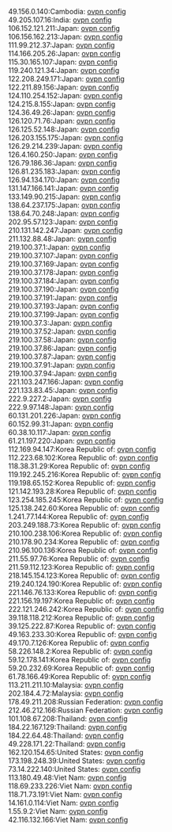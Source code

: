 49.156.0.140:Cambodia: [ovpn config](vpn/49_156_0_140.ovpn)  
49.205.107.16:India: [ovpn config](vpn/49_205_107_16.ovpn)  
106.152.121.211:Japan: [ovpn config](vpn/106_152_121_211.ovpn)  
106.156.162.213:Japan: [ovpn config](vpn/106_156_162_213.ovpn)  
111.99.212.37:Japan: [ovpn config](vpn/111_99_212_37.ovpn)  
114.166.205.26:Japan: [ovpn config](vpn/114_166_205_26.ovpn)  
115.30.165.107:Japan: [ovpn config](vpn/115_30_165_107.ovpn)  
119.240.121.34:Japan: [ovpn config](vpn/119_240_121_34.ovpn)  
122.208.249.171:Japan: [ovpn config](vpn/122_208_249_171.ovpn)  
122.211.89.156:Japan: [ovpn config](vpn/122_211_89_156.ovpn)  
124.110.254.152:Japan: [ovpn config](vpn/124_110_254_152.ovpn)  
124.215.8.155:Japan: [ovpn config](vpn/124_215_8_155.ovpn)  
124.36.49.26:Japan: [ovpn config](vpn/124_36_49_26.ovpn)  
126.120.71.76:Japan: [ovpn config](vpn/126_120_71_76.ovpn)  
126.125.52.148:Japan: [ovpn config](vpn/126_125_52_148.ovpn)  
126.203.155.175:Japan: [ovpn config](vpn/126_203_155_175.ovpn)  
126.29.214.239:Japan: [ovpn config](vpn/126_29_214_239.ovpn)  
126.4.160.250:Japan: [ovpn config](vpn/126_4_160_250.ovpn)  
126.79.186.36:Japan: [ovpn config](vpn/126_79_186_36.ovpn)  
126.81.235.183:Japan: [ovpn config](vpn/126_81_235_183.ovpn)  
126.94.134.170:Japan: [ovpn config](vpn/126_94_134_170.ovpn)  
131.147.166.141:Japan: [ovpn config](vpn/131_147_166_141.ovpn)  
133.149.90.215:Japan: [ovpn config](vpn/133_149_90_215.ovpn)  
138.64.237.175:Japan: [ovpn config](vpn/138_64_237_175.ovpn)  
138.64.70.248:Japan: [ovpn config](vpn/138_64_70_248.ovpn)  
202.95.57.123:Japan: [ovpn config](vpn/202_95_57_123.ovpn)  
210.131.142.247:Japan: [ovpn config](vpn/210_131_142_247.ovpn)  
211.132.88.48:Japan: [ovpn config](vpn/211_132_88_48.ovpn)  
219.100.37.1:Japan: [ovpn config](vpn/219_100_37_1.ovpn)  
219.100.37.107:Japan: [ovpn config](vpn/219_100_37_107.ovpn)  
219.100.37.169:Japan: [ovpn config](vpn/219_100_37_169.ovpn)  
219.100.37.178:Japan: [ovpn config](vpn/219_100_37_178.ovpn)  
219.100.37.184:Japan: [ovpn config](vpn/219_100_37_184.ovpn)  
219.100.37.190:Japan: [ovpn config](vpn/219_100_37_190.ovpn)  
219.100.37.191:Japan: [ovpn config](vpn/219_100_37_191.ovpn)  
219.100.37.193:Japan: [ovpn config](vpn/219_100_37_193.ovpn)  
219.100.37.199:Japan: [ovpn config](vpn/219_100_37_199.ovpn)  
219.100.37.3:Japan: [ovpn config](vpn/219_100_37_3.ovpn)  
219.100.37.52:Japan: [ovpn config](vpn/219_100_37_52.ovpn)  
219.100.37.58:Japan: [ovpn config](vpn/219_100_37_58.ovpn)  
219.100.37.86:Japan: [ovpn config](vpn/219_100_37_86.ovpn)  
219.100.37.87:Japan: [ovpn config](vpn/219_100_37_87.ovpn)  
219.100.37.91:Japan: [ovpn config](vpn/219_100_37_91.ovpn)  
219.100.37.94:Japan: [ovpn config](vpn/219_100_37_94.ovpn)  
221.103.247.166:Japan: [ovpn config](vpn/221_103_247_166.ovpn)  
221.133.83.45:Japan: [ovpn config](vpn/221_133_83_45.ovpn)  
222.9.227.2:Japan: [ovpn config](vpn/222_9_227_2.ovpn)  
222.9.97.148:Japan: [ovpn config](vpn/222_9_97_148.ovpn)  
60.131.201.226:Japan: [ovpn config](vpn/60_131_201_226.ovpn)  
60.152.99.31:Japan: [ovpn config](vpn/60_152_99_31.ovpn)  
60.38.10.117:Japan: [ovpn config](vpn/60_38_10_117.ovpn)  
61.21.197.220:Japan: [ovpn config](vpn/61_21_197_220.ovpn)  
112.169.94.147:Korea Republic of: [ovpn config](vpn/112_169_94_147.ovpn)  
112.223.68.102:Korea Republic of: [ovpn config](vpn/112_223_68_102.ovpn)  
118.38.31.29:Korea Republic of: [ovpn config](vpn/118_38_31_29.ovpn)  
119.192.245.216:Korea Republic of: [ovpn config](vpn/119_192_245_216.ovpn)  
119.198.65.152:Korea Republic of: [ovpn config](vpn/119_198_65_152.ovpn)  
121.142.193.28:Korea Republic of: [ovpn config](vpn/121_142_193_28.ovpn)  
123.254.185.245:Korea Republic of: [ovpn config](vpn/123_254_185_245.ovpn)  
125.138.242.60:Korea Republic of: [ovpn config](vpn/125_138_242_60.ovpn)  
1.241.77.144:Korea Republic of: [ovpn config](vpn/1_241_77_144.ovpn)  
203.249.188.73:Korea Republic of: [ovpn config](vpn/203_249_188_73.ovpn)  
210.100.238.106:Korea Republic of: [ovpn config](vpn/210_100_238_106.ovpn)  
210.178.90.234:Korea Republic of: [ovpn config](vpn/210_178_90_234.ovpn)  
210.96.100.136:Korea Republic of: [ovpn config](vpn/210_96_100_136.ovpn)  
211.55.97.76:Korea Republic of: [ovpn config](vpn/211_55_97_76.ovpn)  
211.59.112.123:Korea Republic of: [ovpn config](vpn/211_59_112_123.ovpn)  
218.145.154.123:Korea Republic of: [ovpn config](vpn/218_145_154_123.ovpn)  
219.240.124.190:Korea Republic of: [ovpn config](vpn/219_240_124_190.ovpn)  
221.146.76.133:Korea Republic of: [ovpn config](vpn/221_146_76_133.ovpn)  
221.156.19.197:Korea Republic of: [ovpn config](vpn/221_156_19_197.ovpn)  
222.121.246.242:Korea Republic of: [ovpn config](vpn/222_121_246_242.ovpn)  
39.118.118.212:Korea Republic of: [ovpn config](vpn/39_118_118_212.ovpn)  
39.125.222.87:Korea Republic of: [ovpn config](vpn/39_125_222_87.ovpn)  
49.163.233.30:Korea Republic of: [ovpn config](vpn/49_163_233_30.ovpn)  
49.170.7.126:Korea Republic of: [ovpn config](vpn/49_170_7_126.ovpn)  
58.226.148.2:Korea Republic of: [ovpn config](vpn/58_226_148_2.ovpn)  
59.12.178.141:Korea Republic of: [ovpn config](vpn/59_12_178_141.ovpn)  
59.20.232.69:Korea Republic of: [ovpn config](vpn/59_20_232_69.ovpn)  
61.78.166.49:Korea Republic of: [ovpn config](vpn/61_78_166_49.ovpn)  
113.211.211.10:Malaysia: [ovpn config](vpn/113_211_211_10.ovpn)  
202.184.4.72:Malaysia: [ovpn config](vpn/202_184_4_72.ovpn)  
178.49.211.208:Russian Federation: [ovpn config](vpn/178_49_211_208.ovpn)  
212.46.212.166:Russian Federation: [ovpn config](vpn/212_46_212_166.ovpn)  
101.108.67.208:Thailand: [ovpn config](vpn/101_108_67_208.ovpn)  
184.22.167.129:Thailand: [ovpn config](vpn/184_22_167_129.ovpn)  
184.22.64.48:Thailand: [ovpn config](vpn/184_22_64_48.ovpn)  
49.228.171.22:Thailand: [ovpn config](vpn/49_228_171_22.ovpn)  
162.120.154.65:United States: [ovpn config](vpn/162_120_154_65.ovpn)  
173.198.248.39:United States: [ovpn config](vpn/173_198_248_39.ovpn)  
73.14.222.140:United States: [ovpn config](vpn/73_14_222_140.ovpn)  
113.180.49.48:Viet Nam: [ovpn config](vpn/113_180_49_48.ovpn)  
118.69.233.226:Viet Nam: [ovpn config](vpn/118_69_233_226.ovpn)  
118.71.73.191:Viet Nam: [ovpn config](vpn/118_71_73_191.ovpn)  
14.161.0.114:Viet Nam: [ovpn config](vpn/14_161_0_114.ovpn)  
1.55.9.2:Viet Nam: [ovpn config](vpn/1_55_9_2.ovpn)  
42.116.132.166:Viet Nam: [ovpn config](vpn/42_116_132_166.ovpn)  
